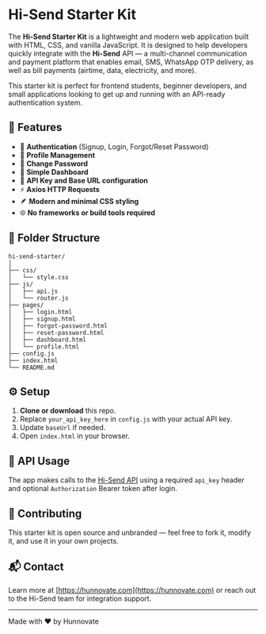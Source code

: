 # Hi-Send Starter Kit

The **Hi-Send Starter Kit** is a lightweight and modern web application built with HTML, CSS, and vanilla JavaScript. It is designed to help developers quickly integrate with the **Hi-Send** API — a multi-channel communication and payment platform that enables email, SMS, WhatsApp OTP delivery, as well as bill payments (airtime, data, electricity, and more).

This starter kit is perfect for frontend students, beginner developers, and small applications looking to get up and running with an API-ready authentication system.

## 🌟 Features

- 🔐 **Authentication** (Signup, Login, Forgot/Reset Password)
- 🧑 **Profile Management**
- 🔄 **Change Password**
- 🎉 **Simple Dashboard**
- 🔑 **API Key and Base URL configuration**
- ⚡ **Axios HTTP Requests**
- 🪶 **Modern and minimal CSS styling**
- 🌐 **No frameworks or build tools required**

## 📁 Folder Structure

```
hi-send-starter/
│
├── css/
│   └── style.css
├── js/
│   ├── api.js
│   └── router.js
├── pages/
│   ├── login.html
│   ├── signup.html
│   ├── forgot-password.html
│   ├── reset-password.html
│   ├── dashboard.html
│   └── profile.html
├── config.js
├── index.html
└── README.md
```

## ⚙️ Setup

1. **Clone or download** this repo.
2. Replace `your_api_key_here` in `config.js` with your actual API key.
3. Update `baseUrl` if needed.
4. Open `index.html` in your browser.

## 🔐 API Usage

The app makes calls to the [Hi-Send API](https://api.send.hunnovate.com/v1) using a required `api_key` header and optional `Authorization` Bearer token after login.

## 🤝 Contributing

This starter kit is open source and unbranded — feel free to fork it, modify it, and use it in your own projects.

## 📬 Contact

Learn more at [https://hunnovate.com](https://hunnovate.com) or reach out to the Hi-Send team for integration support.

---

Made with ❤️ by Hunnovate
